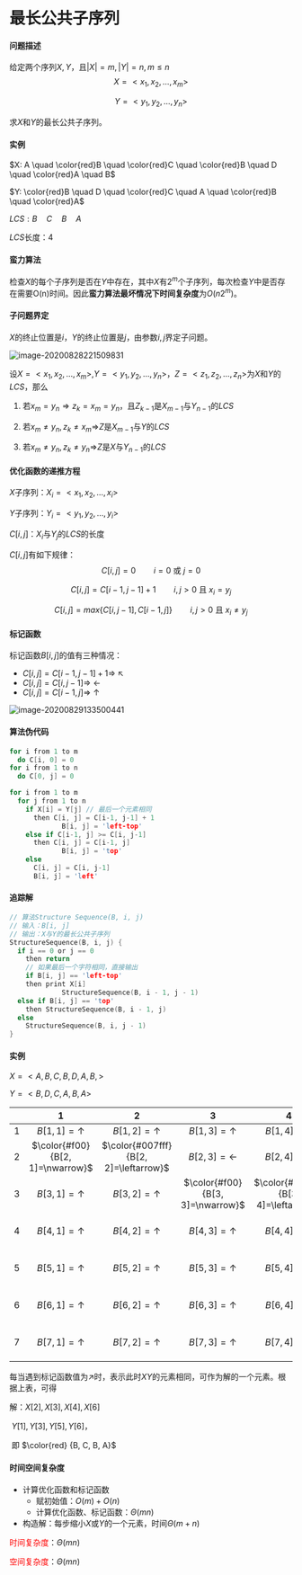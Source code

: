 # 最长公共子序列

#### 问题描述

给定两个序列$X,Y$，且$|X| = m, |Y| = n,m \le n$
$$
X=<x_1,x_2,\dots,x_m>
$$

$$
Y=<y_1,y_2,\dots,y_n>
$$

求$X$和$Y$的最长公共子序列。

#### 实例

$X: A \quad \color{red}B \quad \color{red}C \quad \color{red}B \quad D \quad \color{red}A \quad B$

$Y: \color{red}B \quad D \quad \color{red}C \quad A \quad \color{red}B \quad \color{red}A$

$LCS: B \quad C \quad B \quad A$

$LCS$长度：4

#### 蛮力算法

检查$X$的每个子序列是否在$Y$中存在，其中$X$有$2^m$个子序列，每次检查$Y$中是否存在需要O(n)时间。因此**蛮力算法最坏情况下时间复杂度**为$O(n2^m)$。

#### 子问题界定

$X$的终止位置是$i$，$Y$的终止位置是$j$，由参数$i,j$界定子问题。

![image-20200828221509831](https://tva1.sinaimg.cn/large/007S8ZIlgy1gi6vvu5cxrj30ws0i0mxx.jpg)

设$X=<x_1,x_2,\dots,x_m>,Y=<y_1,y_2,\dots,y_n>$，$Z=<z_1,z_2,\dots,z_n>$为$X$和$Y$的$LCS$，那么

1. 若$x_m=y_n \Rightarrow z_k=x_m=y_n$，且$Z_{k-1}$是$X_{m-1}$与$Y_{n-1}$的$LCS$
2. 若$x_m \ne y_n,z_k \ne x_m \Rightarrow$$Z$是$X_{m-1}$与$Y$的$LCS$

3. 若$x_m \ne y_n,z_k \ne y_n \Rightarrow$$Z$是$X$与$Y_{n-1}$的$LCS$

#### 优化函数的递推方程

$X$子序列：$X_i=<x_1,x_2,\dots,x_i>$

$Y$子序列：$Y_i=<y_1,y_2,\dots,y_i>$

$C[i,j]$：$X_i$与$Y_j$的$LCS$的长度

$C[i,j]$有如下规律：
$$
C[i,j]=0 \qquad i=0\mbox{ 或 }j=0
$$

$$
C[i,j]=C[i-1,j-1]+1 \qquad i,j > 0 \mbox{ 且 } x_i=y_j
$$

$$
C[i,j] = max\{C[i,j-1], C[i-1,j]\} \qquad i,j>0 \mbox{ 且 } x_i \ne y_j
$$

#### 标记函数

标记函数$B[i,j]$的值有三种情况：

* $C[i,j] = C[i-1,j-1]+1 \Rightarrow \ \nwarrow$
* $C[i,j]=C[i,j-1] \Rightarrow \ \leftarrow$
* $C[i,j]=C[i-1,j] \Rightarrow \ \uparrow$ 

![image-20200829133500441](https://tva1.sinaimg.cn/large/007S8ZIlgy1gi7mh870vuj30v20e0q3o.jpg)

#### 算法伪代码

```c
for i from 1 to m
  do C[i, 0] = 0
for i from 1 to n
  do C[0, j] = 0

for i from 1 to m
  for j from 1 to n
    if X[i] = Y[j] // 最后一个元素相同
      then C[i, j] = C[i-1, j-1] + 1
      		 B[i, j] = 'left-top'
    else if C[i-1, j] >= C[i, j-1]
      then C[i, j] = C[i-1, j]
      		 B[i, j] = 'top'
    else
      C[i, j] = C[i, j-1]
      B[i, j] = 'left'
```

#### 追踪解

```c
// 算法Structure Sequence(B, i, j)
// 输入：B[i, j]
// 输出：X与Y的最长公共子序列
StructureSequence(B, i, j) {
  if i == 0 or j == 0
    then return
	// 如果最后一个字符相同，直接输出
	if B[i, j] == 'left-top'
  	then print X[i]
  			 StructureSequence(B, i - 1, j - 1)
  else if B[i, j] == 'top'
    then StructureSequence(B, i - 1, j)
  else
    StructureSequence(B, i, j - 1)
}
```

#### 实例

$X=<A, B, C, B, D, A, B,>$

$Y=<B, D, C, A, B, A>$

|      |                 1                 |                   2                    |                 3                 |                   4                    |                  5                   |                  6                   |
| :--: | :-------------------------------: | :------------------------------------: | :-------------------------------: | :------------------------------------: | :----------------------------------: | :----------------------------------: |
|  1   |        $B[1, 1]= \uparrow$        |           $B[1, 2]=\uparrow$           |        $B[1, 3]=\uparrow$         |           $B[1, 4]=\nwarrow$           |         $B[1, 5]=\leftarrow$         |          $B[1, 6]=\nwarrow$          |
|  2   | $\color{#f00} {B[2, 1]=\nwarrow}$ | $\color{#007fff} {B[2, 2]=\leftarrow}$ |       $B[2, 3]=\leftarrow$        |           $B[2, 4]=\uparrow$           |          $B[2, 5]=\nwarrow$          |         $B[2, 6]=\leftarrow$         |
|  3   |        $B[3, 1]=\uparrow$         |           $B[3, 2]=\uparrow$           | $\color{#f00} {B[3, 3]=\nwarrow}$ | $\color{#007fff} {B[3, 4]=\leftarrow}$ |          $B[3, 5]=\uparrow$          |          $B[3, 6]=\uparrow$          |
|  4   |        $B[4, 1]=\uparrow$         |           $B[4, 2]=\uparrow$           |        $B[4, 3]=\uparrow$         |           $B[4, 4]=\uparrow$           |  $\color{#f00} {B[4, 5]=\nwarrow}$   |         $B[4, 6]=\leftarrow$         |
|  5   |        $B[5, 1]=\uparrow$         |           $B[5, 2]=\uparrow$           |        $B[5, 3]=\uparrow$         |           $B[5, 4]=\uparrow$           | $\color{#007fff} {B[5, 5]=\uparrow}$ |          $B[5, 6]=\uparrow$          |
|  6   |        $B[6, 1]=\uparrow$         |           $B[6, 2]=\uparrow$           |        $B[6, 3]=\uparrow$         |           $B[6, 4]=\nwarrow$           |          $B[6, 5]=\uparrow$          |   $\color{#f00}{B[6, 6]=\nwarrow}$   |
|  7   |        $B[7, 1]=\uparrow$         |           $B[7, 2]=\uparrow$           |        $B[7, 3]=\uparrow$         |           $B[7, 4]=\uparrow$           |          $B[7, 5]=\uparrow$          | $\color{#007fff} {B[7, 6]=\uparrow}$ |

每当遇到标记函数值为$\nearrow$时，表示此时$XY$的元素相同，可作为解的一个元素。根据上表，可得

解：$X[2], X[3], X[4], X[6]$ 

​		$Y[1], Y[3], Y[5], Y[6]$，

​		即 $\color{red} {B, C, B, A}$

#### 时间空间复杂度

* 计算优化函数和标记函数
  * 赋初始值：$O(m) + O(n)$
  * 计算优化函数、标记函数：$\Theta(mn)$
* 构造解：每步缩小$X$或$Y$的一个元素，时间$\Theta(m + n)$

<font color=red>时间复杂度</font>：$\Theta(mn)$

<font color=red>空间复杂度</font>：$\Theta(mn)$

